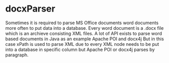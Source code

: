 # docxParser
Sometimes it is required to parse MS Office documents word documents more often to put data into a database.
Every word document is a .docx file which is an archieve consisting XML files.
A lot of API exists to parse word based documents in Java as an example Apache POI and docx4j
But in this case xPath is used to parse XML due to every XML node needs to be put into a database in specific column but Apache POI or docx4j parses by paragraph.
